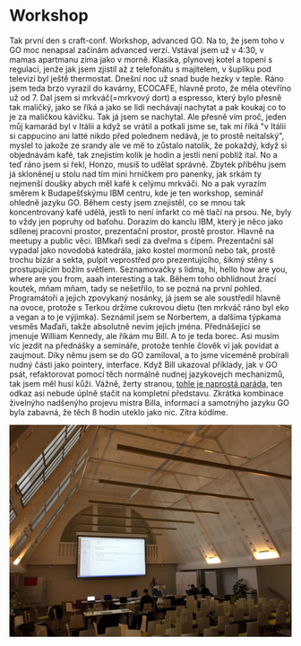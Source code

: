 # Workshop
Tak první den s craft-conf. Workshop, advanced GO. Na to, že jsem toho v GO moc nenapsal začínám advanced verzí. Vstával jsem už v 4:30, v mamas apartmanu zima jako v morně. Klasika, plynovej kotel a topení s regulací, jenže jak jsem zjistil až z telefonátu s majitelem, v šuplíku pod televizí byl ještě thermostat. Dnešní noc už snad bude hezky v teple. Ráno jsem teda brzo vyrazil do kavárny, ECOCAFE, hlavně proto, že měla otevříno už od 7. Dal jsem si mrkváč(=mrkvový dort) a espresso, který bylo přesně tak maličký, jako se říká a jako se lidi nechávají nachytat a pak koukaj co to je za maličkou kávičku. Tak já jsem se nachytal. Ale přesně vím proč, jeden můj kamarád byl v Itálii a když se vrátil a potkali jsme se, tak mi říká "v Itálii si cappucino ani latté nikdo před polednem nedává, je to prostě neitalský", myslel to jakože ze srandy ale ve mě to zůstalo natolik, že pokaždý, když si objednávám kafé, tak znejistím kolik je hodin a jestli není poblíž ital. No a teď ráno jsem si řekl, Honzo, musíš to udělat správně. Zbytek příběhu jsem já skloněnej u stolu nad tím mini hrníčkem pro panenky, jak srkám ty nejmenší doušky abych měl kafé k celýmu mrkváči. No a pak vyrazím směrem k Budapešťskýmu IBM centru, kde je ten workshop, seminář ohledně jazyku GO. Během cesty jsem znejistěl, co se mnou tak koncentrovaný kafé udělá, jestli to není infarkt co mě tlačí na prsou. Ne, byly to vždy jen popruhy od baťohu. Dorazím do kanclu IBM, který je něco jako sdílenej pracovní prostor, prezentační prostor, prostě prostor. Hlavně na meetupy a public věci. IBMkaři sedí za dveřma s čipem. Prezentační sál vypadal jako novodobá katedrála, jako kostel mormonů nebo tak, prostě trochu bizár a sekta, pulpit veprostřed pro prezentujícího, šikmý stěny s prostupujícím božím světlem. Seznamovačky s lidma, hi, hello how are you, where are you from, aaah interesting a tak. Během toho obhlídnout žrací koutek, mňam mňam, tady se nešetřilo, to se pozná na první pohled. Programátoři a jejich zpovykaný nosánky, já jsem se ale soustředil hlavně na ovoce, protože s Terkou držíme cukrovou dietu (ten mrkváč ráno byl eko a vegan a to je výjimka). Seznámil jsem se Norbertem, a dalšíma týpkama vesměs Maďaři, takže absolutně nevím jejich jména. Přednášející se jmenuje William Kennedy, ale říkám mu Bill. A to je teda borec. Asi musím víc jezdit na přednášky a semináře, protože tenhle člověk ví jak povídat a zaujmout. Díky němu jsem se do GO zamiloval, a to jsme víceméně probírali nudný části jako pointery, interface. Když Bill ukazoval příklady, jak v GO psát, refaktorovat pomocí těch normálně nudnej jazykovejch mechanizmů, tak jsem měl husí kůži. Vážně, žerty stranou, [tohle je naprostá paráda](https://github.com/ardanlabs/gotraining/blob/master/topics/courses/go/README.md), ten odkaz asi nebude úplně stačit na kompletní představu. Zkrátka kombinace živelnýho nadšenýho projevu mistra Billa, informací a samotnýho jazyku GO byla zabavná, že těch 8 hodin uteklo jako nic. Zítra kódíme. 

![Photo of Budapest IBM workplace](https://raw.githubusercontent.com/janfabian/craft-conf-2019/master/diary/IMG_6440.jpg "Photo of Budapest IBM workplace")
